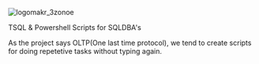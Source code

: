 ![logomakr_3zonoe](https://cloud.githubusercontent.com/assets/22211670/19672684/69561dd2-9a96-11e6-95f6-9a6605f71eaa.png)

TSQL &amp; Powershell Scripts for SQLDBA's

As the project says OLTP(One last time protocol), we tend to create scripts for doing repetetive tasks without typing again.
